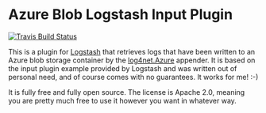 # Azure Blob Logstash Input Plugin

[![Travis Build Status](https://travis-ci.org/logstash-plugins/logstash-input-example.svg)](https://travis-ci.org/logstash-plugins/logstash-input-example)

This is a plugin for [Logstash](https://github.com/elastic/logstash) that retrieves logs that have been written to an Azure blob storage container by the [log4net.Azure](http://stemarie.github.io/log4net.Azure/) appender.  It is based on the input plugin example provided by Logstash and was written out of personal need, and of course comes with no guarantees.  It works for me!  :-)

It is fully free and fully open source. The license is Apache 2.0, meaning you are pretty much free to use it however you want in whatever way.
